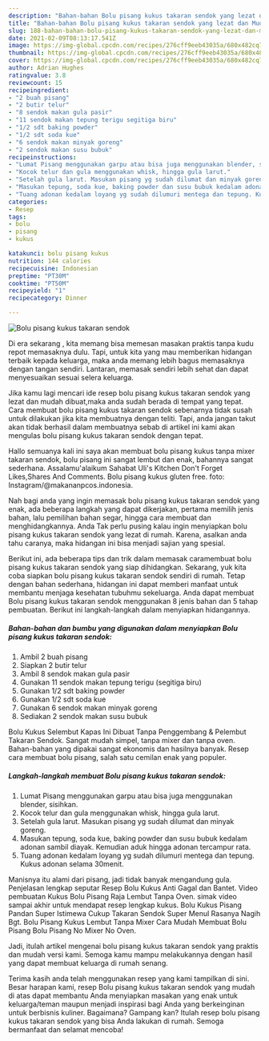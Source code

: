 ```yaml
---
description: "Bahan-bahan Bolu pisang kukus takaran sendok yang lezat dan Mudah Dibuat"
title: "Bahan-bahan Bolu pisang kukus takaran sendok yang lezat dan Mudah Dibuat"
slug: 188-bahan-bahan-bolu-pisang-kukus-takaran-sendok-yang-lezat-dan-mudah-dibuat
date: 2021-02-09T08:13:17.541Z
image: https://img-global.cpcdn.com/recipes/276cff9eeb43035a/680x482cq70/bolu-pisang-kukus-takaran-sendok-foto-resep-utama.jpg
thumbnail: https://img-global.cpcdn.com/recipes/276cff9eeb43035a/680x482cq70/bolu-pisang-kukus-takaran-sendok-foto-resep-utama.jpg
cover: https://img-global.cpcdn.com/recipes/276cff9eeb43035a/680x482cq70/bolu-pisang-kukus-takaran-sendok-foto-resep-utama.jpg
author: Adrian Hughes
ratingvalue: 3.8
reviewcount: 15
recipeingredient:
- "2 buah pisang"
- "2 butir telur"
- "8 sendok makan gula pasir"
- "11 sendok makan tepung terigu segitiga biru"
- "1/2 sdt baking powder"
- "1/2 sdt soda kue"
- "6 sendok makan minyak goreng"
- "2 sendok makan susu bubuk"
recipeinstructions:
- "Lumat Pisang menggunakan garpu atau bisa juga menggunakan blender, sisihkan."
- "Kocok telur dan gula menggunakan whisk, hingga gula larut."
- "Setelah gula larut. Masukan pisang yg sudah dilumat dan minyak goreng."
- "Masukan tepung, soda kue, baking powder dan susu bubuk kedalam adonan sambil diayak. Kemudian aduk hingga adonan tercampur rata."
- "Tuang adonan kedalam loyang yg sudah dilumuri mentega dan tepung. Kukus adonan selama 30menit."
categories:
- Resep
tags:
- bolu
- pisang
- kukus

katakunci: bolu pisang kukus 
nutrition: 144 calories
recipecuisine: Indonesian
preptime: "PT30M"
cooktime: "PT50M"
recipeyield: "1"
recipecategory: Dinner

---
```



![Bolu pisang kukus takaran sendok](https://img-global.cpcdn.com/recipes/276cff9eeb43035a/680x482cq70/bolu-pisang-kukus-takaran-sendok-foto-resep-utama.jpg)

Di era  sekarang , kita memang bisa memesan masakan praktis tanpa kudu repot memasaknya dulu. Tapi, untuk kita yang mau memberikan hidangan terbaik kepada keluarga, maka anda memang lebih bagus memasaknya dengan tangan sendiri. Lantaran, memasak sendiri lebih sehat dan dapat menyesuaikan sesuai selera keluarga.

Jika kamu lagi mencari ide resep bolu pisang kukus takaran sendok yang lezat dan mudah dibuat,maka anda sudah berada di tempat yang tepat. Cara membuat bolu pisang kukus takaran sendok  sebenarnya tidak susah untuk dilakukan jika kita membuatnya dengan teliti. Tapi, anda jangan takut akan tidak berhasil dalam membuatnya 
sebab di artikel ini kami akan mengulas bolu pisang kukus takaran sendok dengan tepat.  

Hallo semuanya kali ini saya akan membuat bolu pisang kukus tanpa mixer takaran sendok, bolu pisang ini sangat lembut dan enak, bahannya sangat sederhana. Assalamu&#39;alaikum Sahabat Uli&#39;s Kitchen Don&#39;t Forget Likes,Shares And Comments. Bolu pisang kukus gluten free. foto: Instagram/@makananpcos.indonesia.

Nah bagi anda yang ingin memasak bolu pisang kukus takaran sendok yang enak, ada beberapa langkah yang dapat dikerjakan, pertama memilih jenis bahan, lalu pemilihan bahan segar, hingga cara membuat dan menghidangkannya. Anda Tak perlu pusing kalau ingin menyiapkan bolu pisang kukus takaran sendok yang lezat di rumah. Karena, asalkan anda  tahu caranya, maka hidangan ini bisa menjadi sajian yang spesial.

Berikut ini, ada beberapa tips dan trik dalam memasak caramembuat bolu pisang kukus takaran sendok yang siap dihidangkan. Sekarang, yuk kita coba siapkan bolu pisang kukus takaran sendok sendiri di rumah. Tetap dengan bahan sederhana, hidangan ini dapat memberi manfaat untuk membantu menjaga kesehatan tubuhmu sekeluarga. Anda dapat membuat Bolu pisang kukus takaran sendok menggunakan 8 jenis bahan dan 5 tahap pembuatan. Berikut ini langkah-langkah dalam menyiapkan hidangannya.

<!--inarticleads1-->

##### Bahan-bahan dan bumbu yang digunakan dalam menyiapkan Bolu pisang kukus takaran sendok:

1. Ambil 2 buah pisang
1. Siapkan 2 butir telur
1. Ambil 8 sendok makan gula pasir
1. Gunakan 11 sendok makan tepung terigu (segitiga biru)
1. Gunakan 1/2 sdt baking powder
1. Gunakan 1/2 sdt soda kue
1. Gunakan 6 sendok makan minyak goreng
1. Sediakan 2 sendok makan susu bubuk


Bolu Kukus Selembut Kapas Ini Dibuat Tanpa Penggembang &amp; Pelembut Takaran Sendok. Sangat mudah simpel, tanpa mixer dan tanpa oven. Bahan-bahan yang dipakai sangat ekonomis dan hasilnya banyak. Resep cara membuat bolu pisang, salah satu cemilan enak yang populer. 

<!--inarticleads2-->

##### Langkah-langkah membuat Bolu pisang kukus takaran sendok:

1. Lumat Pisang menggunakan garpu atau bisa juga menggunakan blender, sisihkan.
1. Kocok telur dan gula menggunakan whisk, hingga gula larut.
1. Setelah gula larut. Masukan pisang yg sudah dilumat dan minyak goreng.
1. Masukan tepung, soda kue, baking powder dan susu bubuk kedalam adonan sambil diayak. Kemudian aduk hingga adonan tercampur rata.
1. Tuang adonan kedalam loyang yg sudah dilumuri mentega dan tepung. Kukus adonan selama 30menit.


Manisnya itu alami dari pisang, jadi tidak banyak mengandung gula. Penjelasan lengkap seputar Resep Bolu Kukus Anti Gagal dan Bantet. Video pembuatan Kukus Bolu Pisang Raja Lembut Tanpa Oven. simak video sampai akhir untuk mendapat resep lengkap kukus. Bolu Kukus Pisang Pandan Super Istimewa Cukup Takaran Sendok Super Menul Rasanya Nagih Bgt. Bolu Pisang Kukus Lembut Tanpa Mixer Cara Mudah Membuat Bolu Pisang Bolu Pisang No Mixer No Oven. 

Jadi, itulah artikel mengenai  bolu pisang kukus takaran sendok  yang praktis dan mudah versi kami. Semoga kamu mampu melakukannya dengan hasil yang dapat membuat keluarga di rumah senang. 

Terima kasih anda telah menggunakan resep yang kami tampilkan di sini. Besar harapan kami, resep  Bolu pisang kukus takaran sendok yang mudah di atas dapat membantu Anda menyiapkan masakan yang enak untuk keluarga/teman maupun menjadi inspirasi bagi Anda yang berkeinginan untuk berbisnis kuliner. Bagaimana? Gampang kan? Itulah resep bolu pisang kukus takaran sendok yang bisa Anda lakukan di rumah. Semoga bermanfaat dan selamat mencoba!

